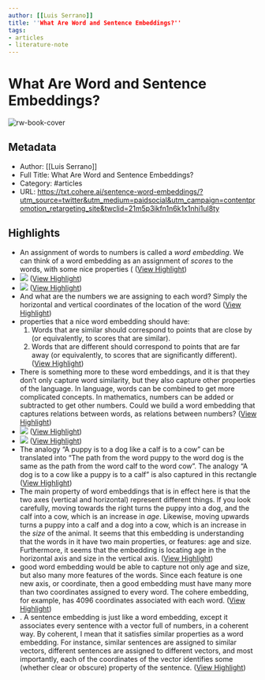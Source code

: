 ```yaml
---
author: [[Luis Serrano]]
title: ''What Are Word and Sentence Embeddings?''
tags: 
- articles
- literature-note
---
```

# What Are Word and Sentence Embeddings?

![rw-book-cover](https://txt.cohere.ai/content/images/2023/01/1.png)

## Metadata
- Author: [[Luis Serrano]]
- Full Title: What Are Word and Sentence Embeddings?
- Category: #articles
- URL: https://txt.cohere.ai/sentence-word-embeddings/?utm_source=twitter&utm_medium=paidsocial&utm_campaign=contentpromotion_retargeting_site&twclid=21m5p3ikfn1n6k1x1nhi1ul8ty

## Highlights
- An assignment of words to numbers is called a *word embedding*. We can think of a word embedding as an assignment of *scores* to the words, with some nice properties ( ([View Highlight](https://read.readwise.io/read/01gqqw5kjbt63d24h22x9z9shr))
- ![](https://txt.cohere.ai/content/images/2023/01/Vis-1.1-1.jpg) ([View Highlight](https://read.readwise.io/read/01gqqw77n8peqnna90dhxa0yr4))
- ![](https://txt.cohere.ai/content/images/2023/01/Vis-1.1-1.jpg) ([View Highlight](https://read.readwise.io/read/01gqqw77pg83nqv249n4geqfsx))
- And what are the numbers we are assigning to each word? Simply the horizontal and vertical coordinates of the location of the word ([View Highlight](https://read.readwise.io/read/01gqqw7306pcef7dadk7jwa10v))
- properties that a nice word embedding should have:
  1. Words that are similar should correspond to points that are close by (or equivalently, to scores that are similar).
  2. Words that are different should correspond to points that are far away (or equivalently, to scores that are significantly different). ([View Highlight](https://read.readwise.io/read/01gqqw7p89nvv67b5nsv09ttz7))
- There is something more to these word embeddings, and it is that they don’t only capture word similarity, but they also capture other properties of the language. In language, words can be combined to get more complicated concepts. In mathematics, numbers can be added or subtracted to get other numbers. Could we build a word embedding that captures relations between words, as relations between numbers? ([View Highlight](https://read.readwise.io/read/01gqqw8b9k95jxtv87nhs89219))
- ![](https://txt.cohere.ai/content/images/size/w2400/2023/01/Vis-2.1.jpg) ([View Highlight](https://read.readwise.io/read/01gqqwj9xnp6wam8m6fe3pewgr))
- ![](https://txt.cohere.ai/content/images/size/w2400/2023/01/Vis-2.1.jpg) ([View Highlight](https://read.readwise.io/read/01gqqwj9ye9va8mc185vxyh44b))
- The analogy “A puppy is to a dog like a calf is to a cow” can be translated into “The path from the word puppy to the word dog is the same as the path from the word calf to the word cow”. The analogy “A dog is to a cow like a puppy is to a calf” is also captured in this rectangle ([View Highlight](https://read.readwise.io/read/01gqqwj85kpr6s0maystb7j6tg))
- The main property of word embeddings that is in effect here is that the two axes (vertical and horizontal) represent different things. If you look carefully, moving towards the right turns the puppy into a dog, and the calf into a cow, which is an increase in *age*. Likewise, moving upwards turns a puppy into a calf and a dog into a cow, which is an increase in the *size* of the animal. It seems that this embedding is understanding that the words in it have two main properties, or features: age and size. Furthermore, it seems that the embedding is locating age in the horizontal axis and size in the vertical axis. ([View Highlight](https://read.readwise.io/read/01gqqwqne86n0epfjcz2srzky4))
- good word embedding would be able to capture not only age and size, but also many more features of the words. Since each feature is one new axis, or coordinate, then a good embedding must have many more than two coordinates assigned to every word. The cohere embedding, for example, has 4096 coordinates associated with each word. ([View Highlight](https://read.readwise.io/read/01gqqwrbbk8mfpbqsxmtyhghtb))
- . A sentence embedding is just like a word embedding, except it associates every sentence with a vector full of numbers, in a coherent way. By coherent, I mean that it satisfies similar properties as a word embedding. For instance, similar sentences are assigned to similar vectors, different sentences are assigned to different vectors, and most importantly, each of the coordinates of the vector identifies some (whether clear or obscure) property of the sentence. ([View Highlight](https://read.readwise.io/read/01gqqwvja8bdxv1crf6p8wtz09))
